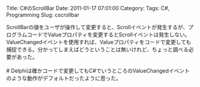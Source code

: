 Title: C#のScrollBar
Date: 2011-01-17 07:01:00
Category: 
Tags: C#, Programming
Slug: cscrollbar

ScrollBarの値をユーザが操作して変更すると、Scrollイベントが発生するが、プログラムコードでValueプロパティを変更するとScrollイベントは発生しない。ValueChangedイベントを使用すれば、Valueプロパティをコードで変更しても捕捉できる。分かってしまえばどうということは無いけれど、ちょっと調べる必要があった。<br /><br /># Delphiは確かコードで変更してもC#でいうところのValueChangedイベントのような動作がデフォルトだったように思った。
